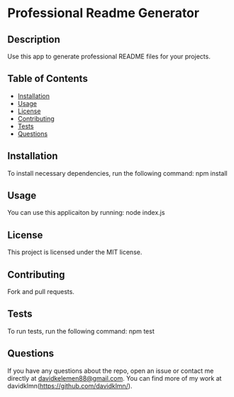 # Professional Readme Generator

## Description

Use this app to generate professional README files for your projects.

## Table of Contents

- [Installation](#installation)
- [Usage](#usage)
- [License](#license)
- [Contributing](#contributing-here-is-a-header)
- [Tests](#tests)
- [Questions](#questions)

## Installation

To install necessary dependencies, run the following command:
npm install

## Usage

You can use this applicaiton by running:
node index.js

## License

This project is licensed under the MIT license.

## Contributing

Fork and pull requests.

## Tests

To run tests, run the following command:
npm test

## Questions

If you have any questions about the repo, open an issue or contact me directly at davidkelemen88@gmail.com. You can find more of my work at davidklmn(https://github.com/davidklmn/).
